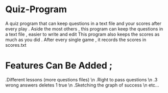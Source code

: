 # Quiz-Program
A quiz program that can keep questions in a text file and your scores after every play . 
Aside the most others , this program can keep the questions in a text file , easier to write and edit
This program also keeps the scores as much as you did . After every single game , it records the scores in scores.txt
# Features Can Be Added ; 
.Different lessons (more questions files) \n
.Right to pass questions \n
.3 wrong answers deletes 1 true \n
.Sketching the graph of success \n
etc...
